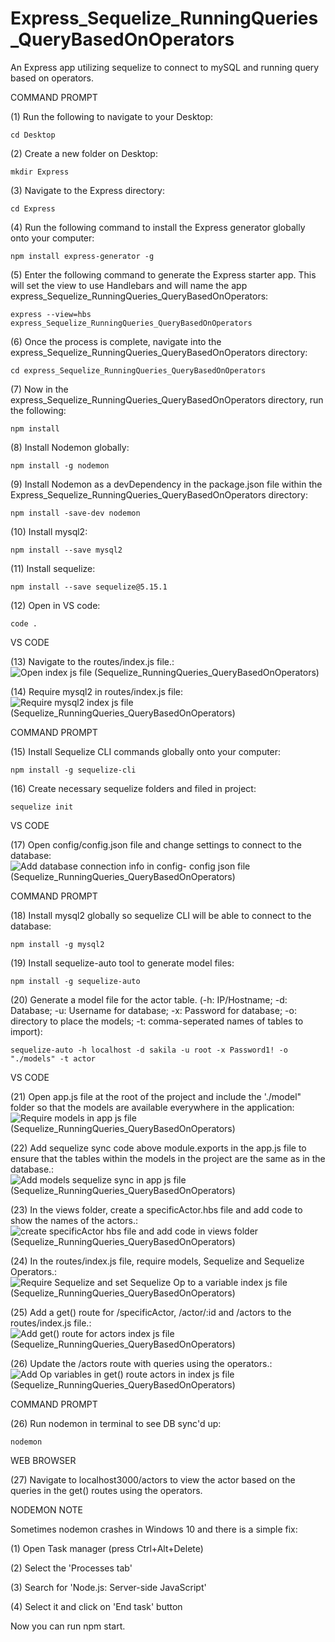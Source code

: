 # Express_Sequelize_RunningQueries_QueryBasedOnOperators
An Express app utilizing sequelize to connect to mySQL and running query based on operators.

COMMAND PROMPT

(1) Run the following to navigate to your Desktop: 

    cd Desktop

(2) Create a new folder on Desktop: 

    mkdir Express

(3) Navigate to the Express directory: 

    cd Express

(4) Run the following command to install the Express generator globally onto your computer: 

    npm install express-generator -g

(5) Enter the following command to generate the Express starter app. This will set the view to use Handlebars and will name the app express_Sequelize_RunningQueries_QueryBasedOnOperators: 

    express --view=hbs express_Sequelize_RunningQueries_QueryBasedOnOperators

(6) Once the process is complete, navigate into the express_Sequelize_RunningQueries_QueryBasedOnOperators directory: 

    cd express_Sequelize_RunningQueries_QueryBasedOnOperators
    
(7) Now in the express_Sequelize_RunningQueries_QueryBasedOnOperators directory, run the following: 

    npm install

(8) Install Nodemon globally: 

    npm install -g nodemon
    
(9) Install Nodemon as a devDependency in the package.json file within the Express_Sequelize_RunningQueries_QueryBasedOnOperators directory:

    npm install -save-dev nodemon
    
(10) Install mysql2:

    npm install --save mysql2

(11) Install sequelize: 

    npm install --save sequelize@5.15.1

(12) Open in VS code:

    code . 


VS CODE

(13) Navigate to the routes/index.js file.: ![Open index js file (Sequelize_RunningQueries_QueryBasedOnOperators)](https://user-images.githubusercontent.com/35668707/69394456-108ef780-0caa-11ea-81de-9b8088a6f01d.JPG)

(14) Require mysql2 in routes/index.js file: ![Require mysql2 index js file (Sequelize_RunningQueries_QueryBasedOnOperators)](https://user-images.githubusercontent.com/35668707/69394492-2997a880-0caa-11ea-867d-3e5ff3203a1d.JPG)


COMMAND PROMPT

(15) Install Sequelize CLI commands globally onto your computer: 

    npm install -g sequelize-cli

(16) Create necessary sequelize folders and filed in project:

    sequelize init
    

VS CODE

(17) Open config/config.json file and change settings to connect to the database: ![Add database connection info in config- config json file (Sequelize_RunningQueries_QueryBasedOnOperators)](https://user-images.githubusercontent.com/35668707/69394551-4d5aee80-0caa-11ea-841a-3ad6f15c42bc.JPG)

COMMAND PROMPT

(18) Install mysql2 globally so sequelize CLI will be able to connect to the database:

    npm install -g mysql2
    
(19) Install sequelize-auto tool to generate model files: 

    npm install -g sequelize-auto

(20) Generate a model file for the actor table. (-h: IP/Hostname; -d: Database; -u: Username for database; -x: Password for database; -o: directory to place the models; -t: comma-seperated names of tables to import):  

    sequelize-auto -h localhost -d sakila -u root -x Password1! -o "./models" -t actor
    
VS CODE

(21) Open app.js file at the root of the project and include the './model" folder so that the models are available everywhere in the application: ![Require models in app js file (Sequelize_RunningQueries_QueryBasedOnOperators)](https://user-images.githubusercontent.com/35668707/69394634-8bf0a900-0caa-11ea-8f9f-3983784128df.JPG)

(22) Add sequelize sync code above module.exports in the app.js file to ensure that the tables within the models in the project are the same as in the database.: ![Add models sequelize sync  in app js file (Sequelize_RunningQueries_QueryBasedOnOperators)](https://user-images.githubusercontent.com/35668707/69394671-adea2b80-0caa-11ea-839d-102a6bdf3dfc.JPG)

(23) In the views folder, create a specificActor.hbs file and add code to show the names of the actors.: ![create specificActor hbs file and add code in views folder (Sequelize_RunningQueries_QueryBasedOnOperators)](https://user-images.githubusercontent.com/35668707/69394712-cce8bd80-0caa-11ea-855d-fec6ab942be2.JPG)

(24) In the routes/index.js file, require models, Sequelize and Sequelize Operators.: ![Require Sequelize and set Sequelize Op to a variable index js file (Sequelize_RunningQueries_QueryBasedOnOperators)](https://user-images.githubusercontent.com/35668707/69394773-f9043e80-0caa-11ea-8a96-6dfb133a814e.JPG)

(25) Add a get() route for /specificActor, /actor/:id and /actors to the routes/index.js file.: ![Add get() route for actors index js file (Sequelize_RunningQueries_QueryBasedOnOperators)](https://user-images.githubusercontent.com/35668707/69394823-19cc9400-0cab-11ea-9704-d9886d44a3c8.JPG)

(26) Update the /actors route with queries using the operators.: ![Add Op variables in get() route actors in  index js file (Sequelize_RunningQueries_QueryBasedOnOperators)](https://user-images.githubusercontent.com/35668707/69394871-3d8fda00-0cab-11ea-8419-c23cfe3f7940.JPG)

COMMAND PROMPT

(26) Run nodemon in terminal to see DB sync'd up: 

    nodemon

WEB BROWSER

(27) Navigate to localhost3000/actors to view the actor based on the queries in the get() routes using the operators. 


NODEMON NOTE

Sometimes nodemon crashes in Windows 10 and there is a simple fix:

(1) Open Task manager (press Ctrl+Alt+Delete)

(2) Select the 'Processes tab'

(3) Search for 'Node.js: Server-side JavaScript'

(4) Select it and click on 'End task' button

Now you can run npm start.

